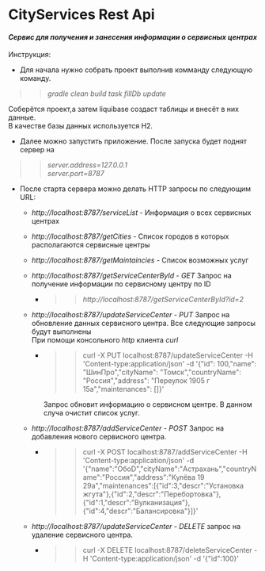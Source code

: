 # CityServices Rest Api

#### _Сервис для получения и занесения информации о сервисных центрах_

Инструкция:

* Для начала нужно собрать проект выполнив комманду следующую команду.  
>> _gradle clean build task fillDb update_   

  Cоберётся проект,а затем liquibase создаст таблицы и внесёт в них данные.  
  В качестве базы данных используется H2.

* Далее можно запустить приложение. После запуска будет поднят сервер на
>> _server.address=127.0.0.1  
    server.port=8787_ 

* После старта сервера можно делать HTTP запросы по следующим URL:  
   * _http://localhost:8787/serviceList_ - Информация о всех сервисных центрах
   * _http://localhost:8787/getCities_ - Список городов в которых располагаются сервисные центры
   * _http://localhost:8787/getMaintaincies_ - Список возможных услуг
   * _http://localhost:8787/getServiceCenterById_ - _GET_   Запрос на получение информации по сервисному центру по ID
     * >>_http://localhost:8787/getServiceCenterById?id=2_ 
   * _http://localhost:8787/updateServiceCenter_ - _PUT_ Запрос на обновление данных сервисного центра. Все следующие запросы будут выполнены  
   При помощи консольного _http_ клиента _curl_
     * >> curl -X PUT localhost:8787/updateServiceCenter -H 'Content-type:application/json' -d '{"id": 100,"name": "ШинПро","cityName": "Томск","countryName": "Россия","address": "Переулок 1905 г 15а","maintenances": []}'  
     
       Запрос обновит информацию о сервисном центре. В данном случа очистит список услуг.
   *  _http://localhost:8787/addServiceCenter_ - _POST_ Запрос на добавления нового сервисного центра. 
        * >> curl -X POST localhost:8787/addServiceCenter -H 'Content-type:application/json' -d '{"name":"OбоD","cityName":"Астрахань","countryName":"Россия","address":"Кулёва 19 29а","maintenances":[{"id":3,"descr":"Установка жгута"},{"id":2,"descr":"Перебортовка"},{"id":1,"descr":"Вулканизация"},{"id":4,"descr":"Балансировка"}]}'
   
   * _http://localhost:8787/updateServiceCenter_ - _DELETE_ запрос на удаление сервисного центра.  
       * >>curl -X DELETE localhost:8787/deleteServiceCenter -H 'Content-type:application/json' -d '{"id":100}'
